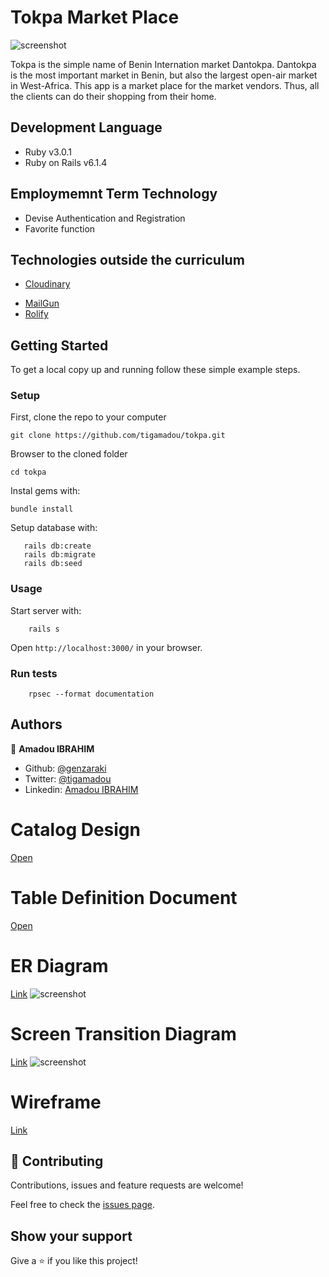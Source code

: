 # Tokpa Market Place
![screenshot](./docs/screenshot.png)

Tokpa is the simple name of Benin Internation market Dantokpa. Dantokpa is the most important market in Benin, but also the largest open-air market in West-Africa. This app is a market place for the market vendors. Thus, all the clients can do their shopping from their home.								

## Development Language

- Ruby v3.0.1
- Ruby on Rails v6.1.4

## Employmemnt Term Technology

* Devise Authentication and Registration 
* Favorite function

## Technologies outside the curriculum

* [Cloudinary](https://cloudinary.com/)
<!-- * [Google Places API](https://developers.google.com/maps) -->
* [MailGun](https://www.mailgun.com/)
* [Rolify](https://github.com/RolifyCommunity/rolify)
<!-- * Fedapay Api -->

## Getting Started

To get a local copy up and running follow these simple example steps.

### Setup
First, clone the repo to your computer

```
git clone https://github.com/tigamadou/tokpa.git
```

Browser to the cloned folder
```
cd tokpa
```

Instal gems with:

```
bundle install
```

Setup database with:

```
   rails db:create
   rails db:migrate
   rails db:seed
```



### Usage

Start server with:

```
    rails s
```

Open `http://localhost:3000/` in your browser.

### Run tests

```
    rpsec --format documentation
```

## Authors

👤 **Amadou IBRAHIM**

- Github: [@genzaraki](https://github.com/genzaraki)
- Twitter: [@tigamadou](https://twitter.com/tigamadou)
- Linkedin: [Amadou IBRAHIM](https://www.linkedin.com/in/amadou-ibrahim-75769167/)

# Catalog Design
[Open](https://docs.google.com/spreadsheets/d/1sqn2IHJHJKDtysmFbLYswhaGLYV8n2CsyXn3S6_0zJE/edit?usp=sharing)

# Table Definition Document
[Open](https://docs.google.com/spreadsheets/d/1sqn2IHJHJKDtysmFbLYswhaGLYV8n2CsyXn3S6_0zJE/edit?usp=sharing)

# ER Diagram
[Link](https://cacoo.com/diagrams/NQ8D4KQbBWfkshsQ/9C233)
![screenshot](https://cacoo.com/diagrams/NQ8D4KQbBWfkshsQ-9C233.png)

# Screen Transition Diagram
[Link](https://cacoo.com/diagrams/dNPQfhqXfCwFS7lW/66C96)
![screenshot](https://cacoo.com/diagrams/dNPQfhqXfCwFS7lW-66C96.png)

# Wireframe
[Link](https://cacoo.com/diagrams/A60r1IsRMjq2daYo/B8F1B)


## 🤝 Contributing

Contributions, issues and feature requests are welcome!

Feel free to check the [issues page](https://github.com/tigamadou/hrt/issues).

## Show your support

Give a ⭐️ if you like this project!



